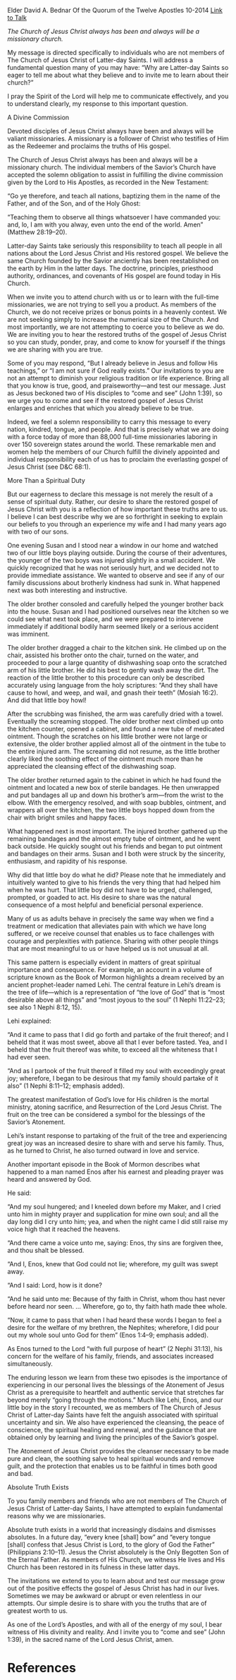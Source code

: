 Elder David A. Bednar
Of the Quorum of the Twelve Apostles
10-2014
[Link to Talk](https://www.churchofjesuschrist.org/study/general-conference/2014/10/come-and-see?lang=eng)

_The Church of Jesus Christ always has been and always will be a missionary church._

My message is directed specifically to individuals who are not members of The Church of Jesus Christ of Latter-day Saints. I will address a fundamental question many of you may have: “Why are Latter-day Saints so eager to tell me about what they believe and to invite me to learn about their church?”

I pray the Spirit of the Lord will help me to communicate effectively, and you to understand clearly, my response to this important question.





A Divine Commission



Devoted disciples of Jesus Christ always have been and always will be valiant missionaries. A missionary is a follower of Christ who testifies of Him as the Redeemer and proclaims the truths of His gospel.

The Church of Jesus Christ always has been and always will be a missionary church. The individual members of the Savior’s Church have accepted the solemn obligation to assist in fulfilling the divine commission given by the Lord to His Apostles, as recorded in the New Testament:

“Go ye therefore, and teach all nations, baptizing them in the name of the Father, and of the Son, and of the Holy Ghost:

“Teaching them to observe all things whatsoever I have commanded you: and, lo, I am with you alway, even unto the end of the world. Amen” (Matthew 28:19–20).

Latter-day Saints take seriously this responsibility to teach all people in all nations about the Lord Jesus Christ and His restored gospel. We believe the same Church founded by the Savior anciently has been reestablished on the earth by Him in the latter days. The doctrine, principles, priesthood authority, ordinances, and covenants of His gospel are found today in His Church.

When we invite you to attend church with us or to learn with the full-time missionaries, we are not trying to sell you a product. As members of the Church, we do not receive prizes or bonus points in a heavenly contest. We are not seeking simply to increase the numerical size of the Church. And most importantly, we are not attempting to coerce you to believe as we do. We are inviting you to hear the restored truths of the gospel of Jesus Christ so you can study, ponder, pray, and come to know for yourself if the things we are sharing with you are true.

Some of you may respond, “But I already believe in Jesus and follow His teachings,” or “I am not sure if God really exists.” Our invitations to you are not an attempt to diminish your religious tradition or life experience. Bring all that you know is true, good, and praiseworthy—and test our message. Just as Jesus beckoned two of His disciples to “come and see” (John 1:39), so we urge you to come and see if the restored gospel of Jesus Christ enlarges and enriches that which you already believe to be true.

Indeed, we feel a solemn responsibility to carry this message to every nation, kindred, tongue, and people. And that is precisely what we are doing with a force today of more than 88,000 full-time missionaries laboring in over 150 sovereign states around the world. These remarkable men and women help the members of our Church fulfill the divinely appointed and individual responsibility each of us has to proclaim the everlasting gospel of Jesus Christ (see D&C 68:1).







More Than a Spiritual Duty



But our eagerness to declare this message is not merely the result of a sense of spiritual duty. Rather, our desire to share the restored gospel of Jesus Christ with you is a reflection of how important these truths are to us. I believe I can best describe why we are so forthright in seeking to explain our beliefs to you through an experience my wife and I had many years ago with two of our sons.

One evening Susan and I stood near a window in our home and watched two of our little boys playing outside. During the course of their adventures, the younger of the two boys was injured slightly in a small accident. We quickly recognized that he was not seriously hurt, and we decided not to provide immediate assistance. We wanted to observe and see if any of our family discussions about brotherly kindness had sunk in. What happened next was both interesting and instructive.

The older brother consoled and carefully helped the younger brother back into the house. Susan and I had positioned ourselves near the kitchen so we could see what next took place, and we were prepared to intervene immediately if additional bodily harm seemed likely or a serious accident was imminent.

The older brother dragged a chair to the kitchen sink. He climbed up on the chair, assisted his brother onto the chair, turned on the water, and proceeded to pour a large quantity of dishwashing soap onto the scratched arm of his little brother. He did his best to gently wash away the dirt. The reaction of the little brother to this procedure can only be described accurately using language from the holy scriptures: “And they shall have cause to howl, and weep, and wail, and gnash their teeth” (Mosiah 16:2). And did that little boy howl!

After the scrubbing was finished, the arm was carefully dried with a towel. Eventually the screaming stopped. The older brother next climbed up onto the kitchen counter, opened a cabinet, and found a new tube of medicated ointment. Though the scratches on his little brother were not large or extensive, the older brother applied almost all of the ointment in the tube to the entire injured arm. The screaming did not resume, as the little brother clearly liked the soothing effect of the ointment much more than he appreciated the cleansing effect of the dishwashing soap.

The older brother returned again to the cabinet in which he had found the ointment and located a new box of sterile bandages. He then unwrapped and put bandages all up and down his brother’s arm—from the wrist to the elbow. With the emergency resolved, and with soap bubbles, ointment, and wrappers all over the kitchen, the two little boys hopped down from the chair with bright smiles and happy faces.

What happened next is most important. The injured brother gathered up the remaining bandages and the almost empty tube of ointment, and he went back outside. He quickly sought out his friends and began to put ointment and bandages on their arms. Susan and I both were struck by the sincerity, enthusiasm, and rapidity of his response.

Why did that little boy do what he did? Please note that he immediately and intuitively wanted to give to his friends the very thing that had helped him when he was hurt. That little boy did not have to be urged, challenged, prompted, or goaded to act. His desire to share was the natural consequence of a most helpful and beneficial personal experience.

Many of us as adults behave in precisely the same way when we find a treatment or medication that alleviates pain with which we have long suffered, or we receive counsel that enables us to face challenges with courage and perplexities with patience. Sharing with other people things that are most meaningful to us or have helped us is not unusual at all.

This same pattern is especially evident in matters of great spiritual importance and consequence. For example, an account in a volume of scripture known as the Book of Mormon highlights a dream received by an ancient prophet-leader named Lehi. The central feature in Lehi’s dream is the tree of life—which is a representation of “the love of God” that is “most desirable above all things” and “most joyous to the soul” (1 Nephi 11:22–23; see also 1 Nephi 8:12, 15).

Lehi explained:

“And it came to pass that I did go forth and partake of the fruit thereof; and I beheld that it was most sweet, above all that I ever before tasted. Yea, and I beheld that the fruit thereof was white, to exceed all the whiteness that I had ever seen.

“And as I partook of the fruit thereof it filled my soul with exceedingly great joy; wherefore, I began to be desirous that my family should partake of it also” (1 Nephi 8:11–12; emphasis added).

The greatest manifestation of God’s love for His children is the mortal ministry, atoning sacrifice, and Resurrection of the Lord Jesus Christ. The fruit on the tree can be considered a symbol for the blessings of the Savior’s Atonement.

Lehi’s instant response to partaking of the fruit of the tree and experiencing great joy was an increased desire to share with and serve his family. Thus, as he turned to Christ, he also turned outward in love and service.

Another important episode in the Book of Mormon describes what happened to a man named Enos after his earnest and pleading prayer was heard and answered by God.

He said:

“And my soul hungered; and I kneeled down before my Maker, and I cried unto him in mighty prayer and supplication for mine own soul; and all the day long did I cry unto him; yea, and when the night came I did still raise my voice high that it reached the heavens.

“And there came a voice unto me, saying: Enos, thy sins are forgiven thee, and thou shalt be blessed.

“And I, Enos, knew that God could not lie; wherefore, my guilt was swept away.

“And I said: Lord, how is it done?

“And he said unto me: Because of thy faith in Christ, whom thou hast never before heard nor seen. … Wherefore, go to, thy faith hath made thee whole.

“Now, it came to pass that when I had heard these words I began to feel a desire for the welfare of my brethren, the Nephites; wherefore, I did pour out my whole soul unto God for them” (Enos 1:4–9; emphasis added).

As Enos turned to the Lord “with full purpose of heart” (2 Nephi 31:13), his concern for the welfare of his family, friends, and associates increased simultaneously.

The enduring lesson we learn from these two episodes is the importance of experiencing in our personal lives the blessings of the Atonement of Jesus Christ as a prerequisite to heartfelt and authentic service that stretches far beyond merely “going through the motions.” Much like Lehi, Enos, and our little boy in the story I recounted, we as members of The Church of Jesus Christ of Latter-day Saints have felt the anguish associated with spiritual uncertainty and sin. We also have experienced the cleansing, the peace of conscience, the spiritual healing and renewal, and the guidance that are obtained only by learning and living the principles of the Savior’s gospel.



The Atonement of Jesus Christ provides the cleanser necessary to be made pure and clean, the soothing salve to heal spiritual wounds and remove guilt, and the protection that enables us to be faithful in times both good and bad.







Absolute Truth Exists



To you family members and friends who are not members of The Church of Jesus Christ of Latter-day Saints, I have attempted to explain fundamental reasons why we are missionaries.

Absolute truth exists in a world that increasingly disdains and dismisses absolutes. In a future day, “every knee [shall] bow” and “every tongue [shall] confess that Jesus Christ is Lord, to the glory of God the Father” (Philippians 2:10–11). Jesus the Christ absolutely is the Only Begotten Son of the Eternal Father. As members of His Church, we witness He lives and His Church has been restored in its fulness in these latter days.

The invitations we extend to you to learn about and test our message grow out of the positive effects the gospel of Jesus Christ has had in our lives. Sometimes we may be awkward or abrupt or even relentless in our attempts. Our simple desire is to share with you the truths that are of greatest worth to us.

As one of the Lord’s Apostles, and with all of the energy of my soul, I bear witness of His divinity and reality. And I invite you to “come and see” (John 1:39), in the sacred name of the Lord Jesus Christ, amen.

# References

